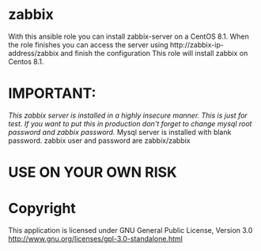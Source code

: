 # zabbix
With this ansible role you can install zabbix-server on a CentOS 8.1.
When the role finishes you can access the server using http://zabbix-ip-address/zabbix and finish the configuration
This role will install zabbix on Centos 8.1.

# IMPORTANT:
*This zabbix server is installed in a highly insecure manner. This is just for test. If you want to put this in production don't forget to change mysql root password and zabbix password.*
Mysql server is installed with blank password.
zabbix user and password are zabbix/zabbix

# USE ON YOUR OWN RISK

# Copyright 
This application is licensed under GNU General Public License, Version 3.0 http://www.gnu.org/licenses/gpl-3.0-standalone.html